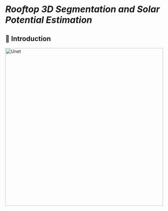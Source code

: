 # *Rooftop 3D Segmentation and Solar Potential Estimation* 
## 👋 Introduction
<img src="[https://files.sciltp.com/journals/7/articles/411/667a109b769fa.jpg](https://miro.medium.com/v2/resize:fit:1400/0*IYsBMfBEIQGiY88r.png)" 
     alt="Unet" 
     width="500" />


